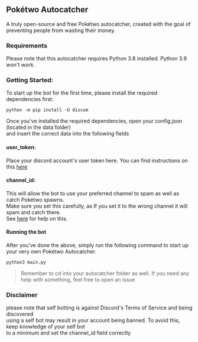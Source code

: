 ## Pokétwo Autocatcher

A truly open-source and free Pokétwo autocatcher, created with the goal of preventing people from wasting their money.

### Requirements
Please note that this autocatcher requires Python 3.8 installed. Python 3.9 won't work.

### Getting Started:
To start up the bot for the first time, please install the required dependencies first:
```
python -m pip install -U discum
```

Once you've installed the required dependencies, open your config.json (located in the data folder) <br>
and insert the correct data into the following fields

#### <b>user_token</b>:
Place your discord account's user token here. You can find instructions on this [here](https://www.youtube.com/watch?v=3W9tAEsK7RM) <br>
 
#### <b>channel_id</b>:
This will allow the bot to use your preferred channel to spam as well as catch Pokétwo spawns. <br>
Make sure you set this carefully, as If you set it to the wrong channel it will spam and catch there. <br>
See [here](https://www.youtube.com/watch?v=6dqYctHmazc) for help on this.

#### <b>Running the bot</b>
After you've done the above, simply run the following command to start up your very own Pokétwo Autocatcher.
```
python3 main.py
```
> Remember to cd into your autocatcher folder as well. If you need any help with something, feel free to open an issue

### Disclaimer
please note that self botting is against Discord's Terms of Service and being discovered <br> 
using a self bot may result in your account being banned. To avoid this, keep knowledge of your self bot <br> to a minimum and set the channel_id field correctly <br>
